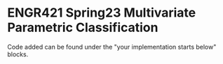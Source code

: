 # ENGR421 Spring23 Multivariate Parametric Classification

Code added can be found under the "your implementation starts below" blocks.
